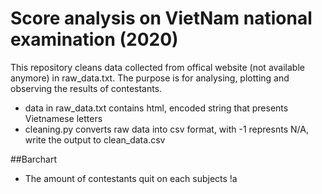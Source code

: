 # Score analysis on VietNam national examination (2020)
This repository cleans data collected from offical website (not available anymore) in raw_data.txt. The purpose is for analysing, plotting and observing the results of contestants.
  - data in raw_data.txt contains html, encoded string that presents Vietnamese letters
  - cleaning.py converts raw data into csv format, with -1 represnts N/A, write the output to clean_data.csv

##Barchart
  - The amount of contestants quit on each subjects
  !a[](./images/barchart.png)